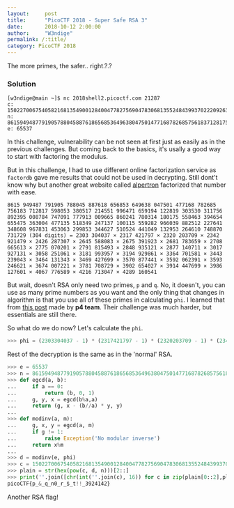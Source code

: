 ```yaml
---
layout:     post
title:      "PicoCTF 2018 - Super Safe RSA 3"
date:       2018-10-12 2:00:00
author:     "W3ndige"
permalink: /:title/
category: PicoCTF 2018
---
```


The more primes, the safer.. right.?.?

### Solution

```
[w3ndige@main ~]$ nc 2018shell2.picoctf.com 21287
c: 1502270067540582168135490012840047782756904783068135524843993702220926366234642335641388300790529230161860702348904380389703854838421121692340684743977820940090093146787371624268771643306290208433522223202459326062352197632712062330975345887473975853048893558270722775026945177841596730374395940322055080
n: 8615949487791905788045887618656853649638047501477168782685756183712817598053380517214551996471659194122819303530311756892395008784747091777913009665860241780314180175558463394654655475363004477135518349247137100115559282966039882512227641348608967831453063299853344627510524441049132953264610748870731729
e: 65537
```

In this challenge, vulnerability can be not seen at first just as easily as in the previous challenges. But coming back to the basics, it's usally a good way to start with factoring the modulus. 

But in this challenge, I had to use different online factorization service as `factordb` gave me results that could not be used in decrypting. Still dont't know why but another great website called [alpertron](https://www.alpertron.com.ar/) factorized that number with ease. 

```
8615 949487 791905 788045 887618 656853 649638 047501 477168 782685 756183 712817 598053 380517 214551 996471 659194 122819 303530 311756 892395 008784 747091 777913 009665 860241 780314 180175 558463 394654 655475 363004 477135 518349 247137 100115 559282 966039 882512 227641 348608 967831 453063 299853 344627 510524 441049 132953 264610 748870 731729 (304 digits) = 2303 304037 × 2317 421797 × 2320 203709 × 2342 921479 × 2426 287307 × 2645 588083 × 2675 391923 × 2681 783659 × 2708 665613 × 2775 070201 × 2791 815493 × 2848 935121 × 2877 140711 × 3017 927131 × 3058 251061 × 3181 993957 × 3194 929861 × 3364 701581 × 3443 239043 × 3464 131343 × 3469 427699 × 3570 877441 × 3592 062391 × 3593 246621 × 3674 007221 × 3781 708729 × 3902 654027 × 3914 447699 × 3986 127601 × 4067 776589 × 4216 713047 × 4289 160541
```
But wait, doesn't RSA only need two primes, `p` and `q`. No, it doesn't, you can use as many prime numbers as you want and the only thing that changes in algorithm is that you use all of these primes in calculating `phi`. I learned that from [this post](https://github.com/p4-team/ctf/tree/master/2016-03-12-0ctf/rsa) made by **p4 team**. Their challenge was much harder, but essentials are still there. 

So what do we do now? Let's calculate the `phi`. 

```python
>>> phi = (2303304037 - 1) * (2317421797 - 1) * (2320203709 - 1) * (2342921479 - 1) * (2426287307 -1) * (2645588083 - 1) * (2675391923-1) * (2681783659 - 1) * (2708665613 -1) * (2775070201-1) * (2791815493-1) * (2848935121-1) * (2877140711-1) * (3017927131-1) * (3058251061 - 1) * (3181993957-1) * (3194929861-1) * (3364701581-1) * (3443239043-1) * (3464131343-1) * (3469427699-1) * (3570877441 - 1) * (3592062391-1) * (3593246621-1) * (3674007221-1) * (3781708729-1) * (3902654027-1) * (3914447699-1) * (3986127601 - 1) * (4067776589-1) * (4216713047-1) * (4289160541-1)
```

Rest of the decryption is the same as in the 'normal' RSA.

```python
>>> e = 65537
>>> n = 8615949487791905788045887618656853649638047501477168782685756183712817598053380517214551996471659194122819303530311756892395008784747091777913009665860241780314180175558463394654655475363004477135518349247137100115559282966039882512227641348608967831453063299853344627510524441049132953264610748870731729
>>> def egcd(a, b):
...     if a == 0:
...         return (b, 0, 1)
...     g, y, x = egcd(b%a,a)
...     return (g, x - (b//a) * y, y)
... 
>>> def modinv(a, m):
...     g, x, y = egcd(a, m)
...     if g != 1:
...         raise Exception('No modular inverse')
...     return x%m
... 
>>> d = modinv(e, phi)
>>> c = 1502270067540582168135490012840047782756904783068135524843993702220926366234642335641388300790529230161860702348904380389703854838421121692340684743977820940090093146787371624268771643306290208433522223202459326062352197632712062330975345887473975853048893558270722775026945177841596730374395940322055080
>>> plain = str(hex(pow(c, d, n)))[2::]
>>> print(''.join([chr(int(''.join(c), 16)) for c in zip(plain[0::2],plain[1::2])]))
picoCTF{p_&_q_n0_r_$_t!!_3924142}
```

Another RSA flag!